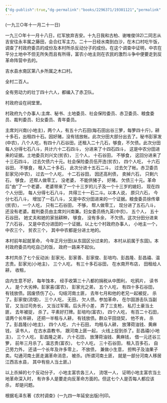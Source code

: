 ```yaml
---
{"dg-publish":true,"dg-permalink":"books/2296371/19301121","permalink":"/books/2296371/19301121/","metatags":{"description":"本文集是在一九四一年延安出版的《农村调查》一书的基础上增订而成的。这次增补了《反对本本主义》、《总政治部关于调查人口和土地状况的通知》、《关于农村调查》、《中国佃农生活举例》、《寻乌调查》五篇著作。收入本文集的著作分为两部分，一部分是论述调查研究的文章，一部分是调查报告和土地法。","og:site_name":"DavonOs","og:title":"毛泽东农村调查文集","og:type":"book","og:url":"https://zuji.eu.org/books/2296371/19301121","og:image":"https://pic.cyol.com/img/20230328/img_9601a3490e41a8eb1c1a2908ec3056e6c602.png","og:image:width":"50","og:image:alt":"bookcover"},"dgShowInlineTitle":true,"created":"2025-08-09 18:11","updated":"2025-08-22 19:25"}
---
```



(一九三○年十一月二十一日)

一九三○年十一月十八日，红军放弃吉安。十九日我和古柏、谢唯俊(82)二同志从吉安往永丰属之藤田，会合红军主力。二十一日经水南到白沙，在木口村吃午饭，调查了村政府委员的成份及本村所杀反动分子的成份。在这个调查中证明，中农在平分土地中不但无所失而且有所得，富农小地主则在农民的激烈斗争中便要走到反革命阵营中去的。

吉水县水南区第八乡所属之木口村。

全村二百人。

全有劳动力的壮丁四十六人，都编入了赤卫队。

村政府设在祠堂里。

村政府九个办事人:主席、秘书、土地委员、社会保险委员、赤卫委员、粮食委员、裁判委员、妇女委员、青年委员。

主席刘兴南(小地主)，两个人，有五十六石田(每石田出谷三箩，每箩四十斤)，耕十多石，出租四十石。因好赌，没有钱放帐。此次分田大部分出去了。秘书彭家发(中农)，八个人吃，有四十八石谷田，还租入二十几石，够食，不欠债。此次分田每人分得七石八斗，共计六十二石四斗， 分进来了十四石四斗， 这是中农分田进来的证据。土地委员刘兴文(贫农)， 三个人， 十石谷田， 不够食， 这回分进来了十三石四斗， 过去欠债六十元。社会保险委员伍开连(贫农)， 四个人吃， 十六石谷田， 不够食， 租入二十多石， 此次分进十五石二斗， 过去欠了帐。赤卫委员彭家兄(中农)， 过去一个人吃， 十二石谷田， 因还高利债， 卖掉六石， 只剩六石， 够食， 还帮人做零工， 没老婆， 不能供猪子， 好赌， 欠债三十元。革命后"由"了一个老婆， 老婆带来了一个十三岁的儿子及一个十三岁的媳妇， 现在四个人分田， 每人分得七石八斗， 共得三十一石二斗。以本人说， 原只六石， 今分七石八斗， 增加了一石八斗， 又是中农分田进来的一个证据。粮食委员徐传章(贫农)， 一个人吃， 只有二石谷田， 不够， 帮人做零工， 现分进了五石八斗， 还没有老婆。裁判委员由主席刘兴南兼。妇女委员杨九英(中农)， 五个人， 五十石谷田， 她丈夫和她的家翁耕种， 够食， 没有多余， 不欠债。这次分田分进来了六石谷， 又是中农分进田的一个证据。以上七个村政府办事人， 小地主一个， 中农三个， 贫农三个， 其中中农都是分进土地的。

本村前年起就革命， 今年正月分田(从东固区分过来的， 本村从前属于东固)。本村政府委员均吃自己的饭， 政府一路来不起伙。

本村共杀了七个反动派: 彭家光、彭家善、彭家俊、彭培均、彭昌隆、彭昌禧、温志贵。彭家光(小地主)， 三个人吃， 有三十多石谷田， 在水南开布店， 田租给人耕， 收租，

店内生意不好， 每年蚀本， 经手收第三十八都的捐税从中图利， 吃鸦片， 读书人， 是个大劣绅。彭家喜(富农)， 彭家光之弟， 五个人吃， 有四十多石谷田， 有钱放债。因废债伤了心， 勾结河南土匪， 去年七月和他的老兄一起被捉， 杀了。彭家俊(流氓)， 三个人吃， 无田， 欠人债。参加革命， 在尔固游击队当副官， 又当过司务长， 又当过军需。后头开小差， 弄了三支枪， 私打土豪当土匪， 去年被捉， 杀了。平素好打牌。彭培均(富农)， 四个人吃， 有百二十石田， 请两个长年耕， 还把一半租与人耕， 有钱放债。群众平田烧契， 他不肯， 杀了。彭昌隆(小地主)， 四个人吃， 六十石田， 均租与人耕， 放薄荷油钱、黄麻钱， 读书人， 在古水县教书， 跟河南上匪一起， 火线上捉到杀了。彭昌禧(小地主)， 三个人吃， 彭昌隆之弟， 六十石田， 放薄荷油钱、黄麻钱， 借一元还谷三箩， 前年三月杀了。温志贵(富农)， 七个人吃， 三十石谷田， 租入百多石， 自己劳力外， 还请一个长年及许多零上， 不放债， 兼做小生意， 担鸭子及油果子卖。勾通河南土匪走漏革命消息， 被杀。(所谓河南土匪， 就是一部分河南人移居江西吉水县， 其中有些人当土匪。)

以上杀掉的七个反动分子， 小地主富农各三人， 流氓一人， 证明小地主富农当土地革命深入时， 有许多人是要走向反革命方面的。但这七个人是否每人都应该杀， 却是问题。

根据毛泽东著《农村调查》(一九四一年延安出版)刊印。